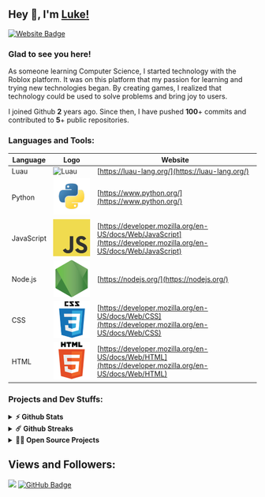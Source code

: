 ## Hey 👋, I'm [Luke!](https://github.com/Lukejdjd/)

[![Website Badge](https://img.shields.io/badge/Website-3b5998?style=flat-square&logo=google-chrome&logoColor=white)](https://lukejdjd.github.io/)

### Glad to see you here!

As someone learning Computer Science, I started technology with the Roblox platform. It was on this platform that my passion for learning and trying new technologies began. By creating games, I realized that technology could be used to solve problems and bring joy to users.

I joined Github **2** years ago. Since then, I have pushed **100**+ commits and contributed to **5**+ public repositories.

### Languages and Tools:

| Language     | Logo                                              | Website                                      |
|--------------|---------------------------------------------------|----------------------------------------------|
| Luau         | ![Luau](https://luau-lang.org/assets/images/luau-88.png) | [https://luau-lang.org/](https://luau-lang.org/)   |
| Python       | ![Python](https://raw.githubusercontent.com/github/explore/80688e429a7d4ef2fca1e82350fe8e3517d3494d/topics/python/python.png) | [https://www.python.org/](https://www.python.org/)   |
| JavaScript   | ![JavaScript](https://raw.githubusercontent.com/github/explore/80688e429a7d4ef2fca1e82350fe8e3517d3494d/topics/javascript/javascript.png) | [https://developer.mozilla.org/en-US/docs/Web/JavaScript](https://developer.mozilla.org/en-US/docs/Web/JavaScript)   |
| Node.js      | ![Node.js](https://raw.githubusercontent.com/github/explore/80688e429a7d4ef2fca1e82350fe8e3517d3494d/topics/nodejs/nodejs.png) | [https://nodejs.org/](https://nodejs.org/)   |
| CSS          | ![CSS](https://raw.githubusercontent.com/github/explore/80688e429a7d4ef2fca1e82350fe8e3517d3494d/topics/css/css.png) | [https://developer.mozilla.org/en-US/docs/Web/CSS](https://developer.mozilla.org/en-US/docs/Web/CSS)   |
| HTML         | ![HTML](https://raw.githubusercontent.com/github/explore/80688e429a7d4ef2fca1e82350fe8e3517d3494d/topics/html/html.png) | [https://developer.mozilla.org/en-US/docs/Web/HTML](https://developer.mozilla.org/en-US/docs/Web/HTML)   |

### Projects and Dev Stuffs:

<details>	
  <summary><b>⚡ Github Stats</b></summary>

  <br />
  <img height="180em" src="https://github-readme-stats.vercel.app/api?username=Lukejdjd&show_icons=true&hide_border=true&&count_private=true&include_all_commits=true" />
  <img height="180em" src="https://github-readme-stats.vercel.app/api/top-langs/?username=Lukejdjd&exclude_repo=KNN-Image-Classification&show_icons=true&hide_border=true&layout=compact&langs_count=8"/>
</details>

<details>	
  <summary><b>☄️ Github Streaks</b></summary>

  <br />
  <img height="180em" src="https://github-readme-streak-stats.herokuapp.com/?user=Lukejdjd&hide_border=true" />
</details>

<details>
  <summary><b>🧑‍🚀 Open Source Projects</b></summary>

  <br />
  <table>
    <thead align="center">
      <tr border: none;>
        <td><b>💻 Projects</b></td>
        <td><b>🌟 Stars</b></td>
        <td><b>🍴 Forks</b></td>
        <td><b>🐛 Issues</b></td>
        <td><b>🔔 Pull Requests</b></td>
        <td><b>👨‍💻 Language</b></td>
      </tr>
    </thead>
    <tbody>
      <tr>
	      <td><a href="https://github.com/Lukejdjd/Discord-Meme"><b>📸 Discord Meme</b></a></td>
        <td><img alt="Stars" src="https://img.shields.io/github/stars/Lukejdjd/Discord-Meme?style=flat-square&labelColor=343b41"/></td>
        <td><img alt="Forks" src="https://img.shields.io/github/forks/Lukejdjd/Discord-Meme?style=flat-square&labelColor=343b41"/></td>
        <td><img alt="Issues" src="https://img.shields.io/github/issues/Lukejdjd/Discord-Meme?style=flat-square"/></td>
        <td><img alt="Pull Requests" src="https://img.shields.io/github/issues-pr/Lukejdjd/Discord-Meme?style=flat-square"/></td>
        <td><img alt="Language" src="https://img.shields.io/github/languages/top/Lukejdjd/Discord-Meme?style=flat-square"/></td>
      </tr>
    </tbody>
  </table>
  <br />
</details>

## Views and Followers:
<img src="https://komarev.com/ghpvc/?username=Lukejdjd"> <a href="https://github.com/Lukejdjd?tab=followers"><img src="https://img.shields.io/github/followers/Lukejdjd?label=Followers&style=social" alt="GitHub Badge"></a>

